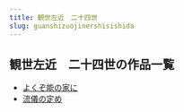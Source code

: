 ```yaml
---
title: 観世左近　二十四世
slug: guanshizuojinershisishida
---
```


## 観世左近　二十四世の作品一覧

- [よくぞ能の家に](yokuzonengnojiani43)
- [流儀の定め](liuyinodingmea2)
